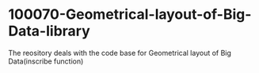 # 100070-Geometrical-layout-of-Big-Data-library
The reository deals with the code base for Geometrical layout of Big Data(inscribe function)
